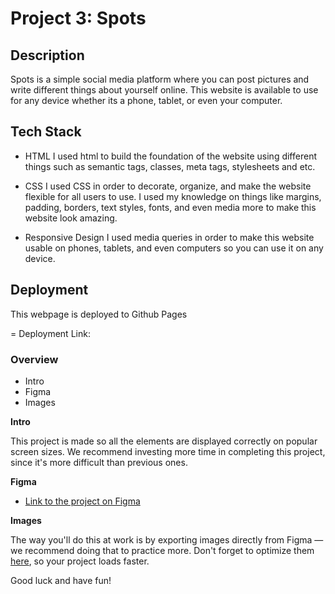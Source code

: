 # Project 3: Spots

## Description

Spots is a simple social media platform where you can post pictures and write different things about yourself online. This website is available to use for any device whether its a phone, tablet, or even your computer.

## Tech Stack

- HTML
  I used html to build the foundation of the website using different things such as semantic tags, classes, meta tags, stylesheets and etc.

- CSS
  I used CSS in order to decorate, organize, and make the website flexible for all users to use. I used my knowledge on things like margins, padding, borders, text styles, fonts, and even media more to make this website look amazing.

- Responsive Design
  I used media queries in order to make this website usable on phones, tablets, and even computers so you can use it on any device.

## Deployment

This webpage is deployed to Github Pages

= Deployment Link:

### Overview

- Intro
- Figma
- Images

**Intro**

This project is made so all the elements are displayed correctly on popular screen sizes. We recommend investing more time in completing this project, since it's more difficult than previous ones.

**Figma**

- [Link to the project on Figma](https://www.figma.com/file/BBNm2bC3lj8QQMHlnqRsga/Sprint-3-Project-%E2%80%94-Spots?type=design&node-id=2%3A60&mode=design&t=afgNFybdorZO6cQo-1)

**Images**

The way you'll do this at work is by exporting images directly from Figma — we recommend doing that to practice more. Don't forget to optimize them [here](https://tinypng.com/), so your project loads faster.

Good luck and have fun!
